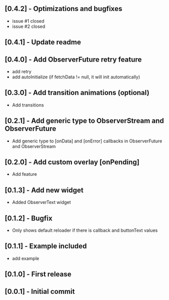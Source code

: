 ## [0.4.2] - Optimizations and bugfixes
* issue #1 closed
* issue #2 closed

## [0.4.1] - Update readme

## [0.4.0] - Add ObserverFuture retry feature
* add retry
* add autoInitialize (if fetchData != null, it will init automatically)

## [0.3.0] - Add transition animations (optional)
* Add transitions

## [0.2.1] - Add generic type to ObserverStream and ObserverFuture
* Add generic type to [onData] and [onError] callbacks in ObserverFuture and ObserverStream

## [0.2.0] - Add custom overlay [onPending]
* Add feature

## [0.1.3] - Add new widget
* Added ObserverText widget

## [0.1.2] - Bugfix
* Only shows default reloader if there is callback and buttonText values

## [0.1.1] - Example included
* add example

## [0.1.0] - First release

## [0.0.1] - Initial commit











